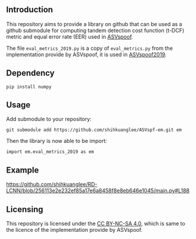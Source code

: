 ## Introduction

This repository aims to provide a library on github that can be used as a github submodule for computing tandem detection cost function (t-DCF) metric and equal error rate (EER) used in [ASVspoof](https://www.asvspoof.org).

The file `eval_metrics_2019.py` is a copy of `eval_metrics.py` from the implementation provide by ASVspoof, it is used in [ASVspoof2019](https://www.asvspoof.org/index2019.html).

## Dependency
```
pip install numpy
```

## Usage

Add submodule to your repository:
```
git submodule add https://github.com/shihkuanglee/ASVspf-em.git em
```

Then the library is now able to be import:
```
import em.eval_metrics_2019 as em
```

## Example

https://github.com/shihkuanglee/RD-LCNN/blob/256113e2e232ef85a17e6a8458f8e8eb646e1045/main.py#L188

## Licensing

This repository is licensed under the [CC BY-NC-SA 4.0](http://creativecommons.org/licenses/by-nc-sa/4.0/), which is same to the licence of the implementation provide by ASVspoof.
